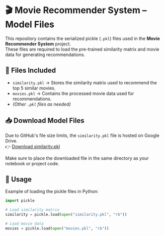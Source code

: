 # 🎬 Movie Recommender System – Model Files

This repository contains the serialized pickle (`.pkl`) files used in the **Movie Recommender System** project.  
These files are required to load the pre-trained similarity matrix and movie data for generating recommendations.

## 📂 Files Included
- `similarity.pkl` → Stores the similarity matrix used to recommend the top 5 similar movies.  
- `movies.pkl` → Contains the processed movie data used for recommendations.  
- *(Other `.pkl` files as needed)*  

## 📥 Download Model Files
Due to GitHub's file size limits, the `similarity.pkl` file is hosted on Google Drive.  
👉 [Download similarity.pkl]((https://drive.google.com/file/d/1G7dOmIgnS-JaCNgJcDaRcqEl9ZTqc71m/view?usp=sharing))  

Make sure to place the downloaded file in the same directory as your notebook or project code.  

## 🚀 Usage
Example of loading the pickle files in Python:
```python
import pickle

# Load similarity matrix
similarity = pickle.load(open("similarity.pkl", "rb"))

# Load movie data
movies = pickle.load(open("movies.pkl", "rb"))
